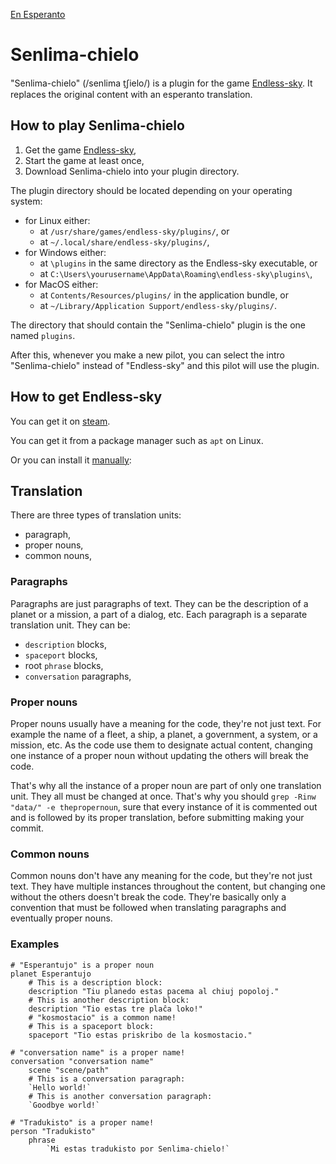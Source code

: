 [En Esperanto](https://github.com/Dok8tavo/senlima-chielo/blob/main/LEGUMIN.md)

# Senlima-chielo

"Senlima-chielo" (/senlima t̠ʃielo/) is a plugin for the game [Endless-sky](https://endless-sky.github.io). It replaces the original content with an esperanto translation.

## How to play Senlima-chielo

1. Get the game [Endless-sky](https://github.com/Dok8tavo/senlima-chielo/blob/main/README.md#l29),
2. Start the game at least once,
3. Download Senlima-chielo into your plugin directory.

The plugin directory should be located depending on your operating system:

- for Linux either:
    - at `/usr/share/games/endless-sky/plugins/`, or
    - at `~/.local/share/endless-sky/plugins/`,
- for Windows either:
    - at `\plugins` in the same directory as the Endless-sky executable, or
    - at `C:\Users\yourusername\AppData\Roaming\endless-sky\plugins\`,
- for MacOS either:
    - at `Contents/Resources/plugins/` in the application bundle, or
    - at `~/Library/Application Support/endless-sky/plugins/`.

The directory that should contain the "Senlima-chielo" plugin is the one named `plugins`.

After this, whenever you make a new pilot, you can select the intro "Senlima-chielo" instead of "Endless-sky" and this pilot will use the plugin.

## How to get Endless-sky

You can get it on [steam](https://store.steampowered.com/app/404410/Endless_Sky/).

You can get it from a package manager such as `apt` on Linux.

Or you can install it [manually](https://github.com/endless-sky/endless-sky/releases/tag/0.10.6):

## Translation

There are three types of translation units:

- paragraph,
- proper nouns,
- common nouns,

### Paragraphs

Paragraphs are just paragraphs of text. They can be the description of a planet or a mission, a part of a dialog, etc. Each paragraph is a separate translation unit. They can be:

- `description` blocks,
- `spaceport` blocks,
- root `phrase` blocks,
- `conversation` paragraphs,


### Proper nouns

Proper nouns usually have a meaning for the code, they're not just text. For example the name of a fleet, a ship, a planet, a government, a system, or a mission, etc. As the code use them to designate actual content, changing one instance of a proper noun without updating the others will break the code.

That's why all the instance of a proper noun are part of only one translation unit. They all must be changed at once. That's why you should `grep -Rinw "data/" -e thepropernoun`, sure that every instance of it is commented out and is followed by its proper translation, before submitting making your commit.

### Common nouns

Common nouns don't have any meaning for the code, but they're not just text. They have multiple instances throughout the content, but changing one without the others doesn't break the code. They're basically only a convention that must be followed when translating paragraphs and eventually proper nouns.

### Examples

```endless-sky
# "Esperantujo" is a proper noun
planet Esperantujo
    # This is a description block:
    description "Tiu planedo estas pacema al chiuj popoloj."
    # This is another description block:
    description "Tio estas tre plaĉa loko!"
    # "kosmostacio" is a common name!
    # This is a spaceport block:
    spaceport "Tio estas priskribo de la kosmostacio."

# "conversation name" is a proper name!
conversation "conversation name"
    scene "scene/path"
    # This is a conversation paragraph:
    `Hello world!`
    # This is another conversation paragraph:
    `Goodbye world!`

# "Tradukisto" is a proper name!
person "Tradukisto"
    phrase
        `Mi estas tradukisto por Senlima-chielo!`
```

